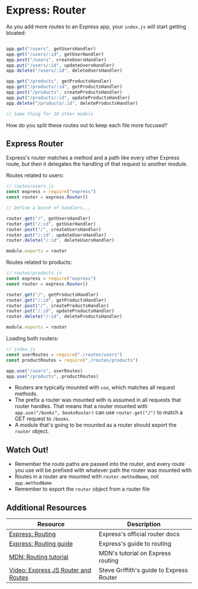 # Express: Router

As you add more routes to an Express app, your `index.js` will start getting bloated:

```js

app.get("/users", getUsersHandler)
app.get("/users/:id", getUserHandler)
app.post("/users", createUsersHandler)
app.put("/users/:id", updateUsersHandler)
app.delete("/users/:id", deleteUsersHandler)

app.get("/products", getProductsHandler)
app.get("/products/:id", getProductsHandler)
app.post("/products", createProductsHandler)
app.put("/products/:id", updateProductsHandler)
app.delete("/products/:id", deleteProductsHandler)

// Same thing for 10 other models
```

How do you split these routes out to keep each file more focused?

## Express Router

Express's router matches a method and a path like every other Express route, but then it delegates the handling of that request to another module.

Routes related to users:

```js
// routes/users.js
const express = require("express")
const router = express.Router()

// Define a bunch of handlers...

router.get("/", getUsersHandler)
router.get("/:id", getUserHandler)
router.post("/", createUsersHandler)
router.put("/:id", updateUsersHandler)
router.delete("/:id", deleteUsersHandler)

module.exports = router
```

Routes related to products:

```js
// routes/products.js
const express = require("express")
const router = express.Router()

router.get("/", getProductsHandler)
router.get("/:id", getProductsHandler)
router.post("/", createProductsHandler)
router.put("/:id", updateProductsHandler)
router.delete("/:id", deleteProductsHandler)

module.exports = router
```

Loading both routers:

```js
// index.js
const userRoutes = require("./routes/users")
const productRoutes = require("./routes/products")

app.use("/users", userRoutes)
app.use("/products", productRoutes)
```

* Routers are typically mounted with `use`, which matches all request methods.
* The prefix a router was mounted with is assumed in all requests that router handles. That means that a router mounted with `app.use("/books", booksRouter)` can use `router.get("/")` to match a GET request to `/books`.
* A module that's going to be mounted as a router should export the `router` object.

## Watch Out!

* Remember the route paths are passed into the router, and every route you use will be prefixed with whatever path the router was mounted with
* Routes in a router are mounted with `router.methodName`, not `app.methodName`
* Remember to export the `router` object from a router file

## Additional Resources

| Resource | Description |
| --- | --- |
| [Express: Routing](https://expressjs.com/en/guide/routing.html) | Express's official router docs |
| [Express: Routing guide](https://expressjs.com/en/starter/basic-routing.html) | Express's guide to routing |
| [MDN: Routing tutorial](https://developer.mozilla.org/en-US/docs/Learn/Server-side/Express_Nodejs/routes) | MDN's tutorial on Express routing |
| [Video: Express JS Router and Routes](https://www.youtube.com/watch?v=iM_S4RczozU) | Steve Griffith's guide to Express Router |
